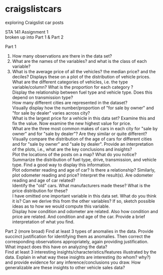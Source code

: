 # craigslistcars
exploring Craigslist car posts

STA 141 Assignment 1  
broken up into Part 1 & Part 2

Part 1   
1. How many observations are there in the data set?		
2. What are the names of the variables? and what is the class of each variable?  
3. What is the average price of all the vehicles? the median price? and the deciles? Displays these on a plot of the distribution of vehicle prices.  
What are the different categories of vehicles, i.e. the type variable/column? What is the proportion for each category ?		
Display the relationship between fuel type and vehicle type. Does this depend on transmission type?		
How many different cities are represented in the dataset?		
Visually display how the number/proportion of "for sale by owner" and "for sale by dealer" varies across city?		
What is the largest price for a vehicle in this data set? Examine this and fix the value. Now examine the new highest value for price.		
What are the three most common makes of cars in each city for "sale by owner" and for "sale by dealer"? Are they similar or quite different?		
Visually compare the distribution of the age of cars for different cities and for "sale by owner" and "sale by dealer". Provide an interpretation of the plots, i.e., what are the key conclusions and insights?		
Plot the locations of the posts on a map? What do you notice?		
Summarize the distribution of fuel type, drive, transmission, and vehicle type. Find a good way to display this information.		
Plot odometer reading and age of car? Is there a relationship? Similarly, plot odometer reading and price? Interpret the result(s). Are odometer reading and age of car related?		
Identify the "old" cars. What manufacturers made these? What is the price distribution for these?		
I have omitted one important variable in this data set. What do you think it is? Can we derive this from the other variables? If so, sketch possible ideas as to how we would compute this variable.		
Display how condition and odometer are related. Also how condition and price are related. And condition and age of the car. Provide a brief interpretation of what you find.		

Part 2 (more broad) 
Find at least 3 types of anomalies in the data. Provide succinct justification for identifying them as anomalies. Then correct the corresponding observations appropriately, again providing justification. What impact does this have on analyzing the data?		
Find at least 3 interesting insights/characteristics/features illustrated by the data. Explain in what way these insights are interesting (to whom? why?) and provide evidence for any inference/conclusions you draw. How generalizable are these insights to other vehicle sales data?
